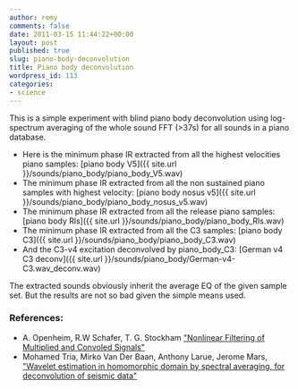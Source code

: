 ```yaml
---
author: remy
comments: false
date: 2011-03-15 11:44:22+00:00
layout: post
published: true
slug: piano-body-deconvolution
title: Piano body deconvolution
wordpress_id: 113
categories:
- science
---
```


This is a simple experiment with blind piano body deconvolution using log-spectrum averaging of the whole sound FFT (>37s) for all sounds in a piano database.

- Here is the minimum phase IR extracted from all the highest velocities piano samples: [piano body V5]({{ site.url }}/sounds/piano_body/piano_body_V5.wav)
- The minimum phase IR extracted from all the non sustained piano samples with highest velocity: [piano body nosus v5]({{ site.url }}/sounds/piano_body/piano_body_nosus_v5.wav)
- The minimum phase IR extracted from all the release piano samples: [piano body Rls]({{ site.url }}/sounds/piano_body/piano_body_Rls.wav)
- The minimum phase IR extracted from all the C3 samples: [piano body C3]({{ site.url }}/sounds/piano_body/piano_body_C3.wav)
- And the C3-v4 excitation deconvolved by piano_body_C3: [German v4 C3 deconv]({{ site.url }}/sounds/piano_body/German-v4-C3.wav_deconv.wav)

The extracted sounds obviously inherit the average EQ of the given sample set. But the results are not so bad given the simple means used.

### References:

- A. Openheim, R.W Schafer, T. G. Stockham ["Nonlinear Filtering of Multiplied and Convoled Signals"](http://www.rle.mit.edu/dspg/documents/nonnlinearfiltering_1968.pdf)
- Mohamed Tria, Mirko Van Der Baan, Anthony Larue, Jerome Mars, ["Wavelet estimation in homomorphic domain by spectral averaging, for deconvolution of seismic data"](http://hal.archives-ouvertes.fr/docs/00/13/81/70/PDF/PSIP2007_fulpap.pdf)
